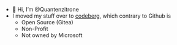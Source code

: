 - 👋 Hi, I’m @Quantenzitrone
- I moved my stuff over to [codeberg](https://codeberg.org/quantenzitrone), which contrary to Github is
    - Open Source (Gitea)
    - Non-Profit
    - Not owned by Microsoft
